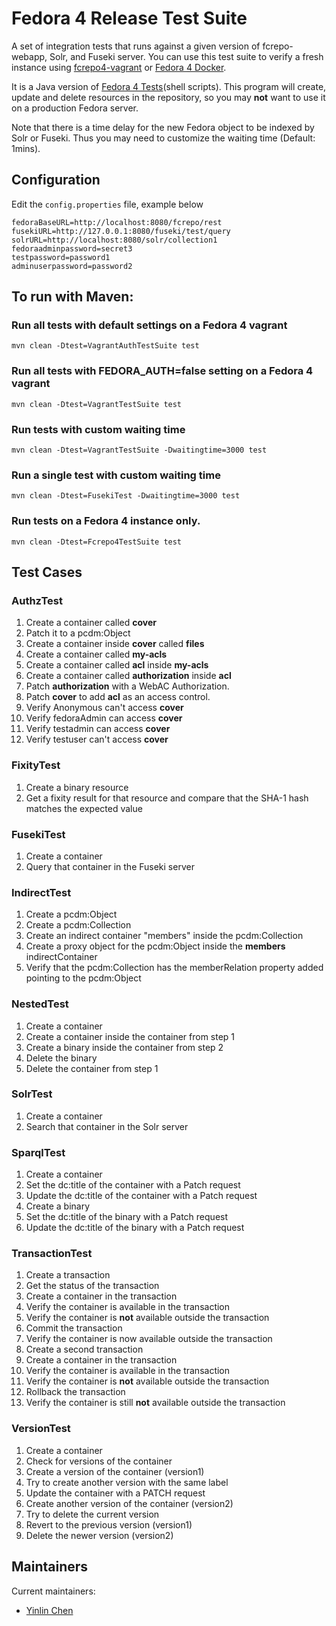 # Fedora 4 Release Test Suite

A set of integration tests that runs against a given version of fcrepo-webapp, Solr, and Fuseki server. You can use this test suite to verify a fresh instance using [fcrepo4-vagrant](https://github.com/fcrepo4-exts/fcrepo4-vagrant) or [Fedora 4 Docker](https://github.com/yinlinchen/fcrepo4-docker).

It is a Java version of [Fedora 4 Tests](https://github.com/fcrepo4-labs/fcrepo4-tests)(shell scripts). This program will create, update and delete resources in the repository, so you may **not** want to use it on a production Fedora server.

Note that there is a time delay for the new Fedora object to be indexed by Solr or Fuseki. Thus you may need to customize the waiting time (Default: 1mins). 

## Configuration 

Edit the `config.properties` file, example below
```
fedoraBaseURL=http://localhost:8080/fcrepo/rest
fusekiURL=http://127.0.0.1:8080/fuseki/test/query
solrURL=http://localhost:8080/solr/collection1
fedoraadminpassword=secret3
testpassword=password1
adminuserpassword=password2
```

## To run with Maven:

### Run all tests with default settings on a Fedora 4 vagrant
```
mvn clean -Dtest=VagrantAuthTestSuite test
```

### Run all tests with FEDORA_AUTH=false setting on a Fedora 4 vagrant
```
mvn clean -Dtest=VagrantTestSuite test
```

### Run tests with custom waiting time
```
mvn clean -Dtest=VagrantTestSuite -Dwaitingtime=3000 test
```

### Run a single test with custom waiting time
```
mvn clean -Dtest=FusekiTest -Dwaitingtime=3000 test
```

### Run tests on a Fedora 4 instance only.
```
mvn clean -Dtest=Fcrepo4TestSuite test
```

## Test Cases

### AuthzTest
1. Create a container called **cover**
2. Patch it to a pcdm:Object
3. Create a container inside **cover** called **files**
4. Create a container called **my-acls**
5. Create a container called **acl** inside **my-acls**
6. Create a container called **authorization** inside **acl**
7. Patch **authorization** with a WebAC Authorization.
8. Patch **cover** to add **acl** as an access control.
9. Verify Anonymous can't access **cover**
10. Verify fedoraAdmin can access **cover**
11. Verify testadmin can access **cover**
12. Verify testuser can't access **cover**

### FixityTest
1. Create a binary resource
2. Get a fixity result for that resource and compare that the SHA-1 hash matches the expected value

### FusekiTest
1. Create a container
2. Query that container in the Fuseki server

### IndirectTest
1. Create a pcdm:Object
2. Create a pcdm:Collection
3. Create an indirect container "members" inside the pcdm:Collection
4. Create a proxy object for the pcdm:Object inside the **members** indirectContainer
5. Verify that the pcdm:Collection has the memberRelation property added pointing to the pcdm:Object

### NestedTest
1. Create a container
2. Create a container inside the container from step 1
3. Create a binary inside the container from step 2
4. Delete the binary
5. Delete the container from step 1

### SolrTest
1. Create a container
2. Search that container in the Solr server

### SparqlTest
1. Create a container
2. Set the dc:title of the container with a Patch request
3. Update the dc:title of the container with a Patch request
4. Create a binary
2. Set the dc:title of the binary with a Patch request
3. Update the dc:title of the binary with a Patch request

### TransactionTest
1. Create a transaction
2. Get the status of the transaction
3. Create a container in the transaction
4. Verify the container is available in the transaction
5. Verify the container is **not** available outside the transaction
6. Commit the transaction
7. Verify the container is now available outside the transaction
8. Create a second transaction
9. Create a container in the transaction
10. Verify the container is available in the transaction
11. Verify the container is **not** available outside the transaction
12. Rollback the transaction
13. Verify the container is still **not** available outside the transaction

### VersionTest
1. Create a container
2. Check for versions of the container
3. Create a version of the container (version1)
4. Try to create another version with the same label
5. Update the container with a PATCH request
6. Create another version of the container (version2)
7. Try to delete the current version
8. Revert to the previous version (version1)
9. Delete the newer version (version2)

## Maintainers

Current maintainers:

* [Yinlin Chen](https://github.com/yinlinchen)
